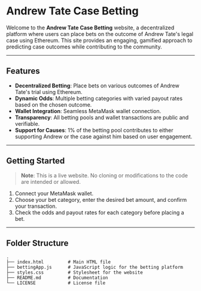 # Andrew Tate Case Betting

Welcome to the **Andrew Tate Case Betting** website, a decentralized platform where users can place bets on the outcome of Andrew Tate's legal case using Ethereum. This site provides an engaging, gamified approach to predicting case outcomes while contributing to the community.

---

## **Features**

- **Decentralized Betting**: Place bets on various outcomes of Andrew Tate's trial using Ethereum.
- **Dynamic Odds**: Multiple betting categories with varied payout rates based on the chosen outcome.
- **Wallet Integration**: Seamless MetaMask wallet connection.
- **Transparency**: All betting pools and wallet transactions are public and verifiable.
- **Support for Causes**: 1% of the betting pool contributes to either supporting Andrew or the case against him based on user engagement.

---

## **Getting Started**

> **Note**: This is a live website. No cloning or modifications to the code are intended or allowed.

1. Connect your MetaMask wallet.
3. Choose your bet category, enter the desired bet amount, and confirm your transaction.
4. Check the odds and payout rates for each category before placing a bet.

---

## **Folder Structure**

```plaintext
.
├── index.html         # Main HTML file
├── bettingApp.js      # JavaScript logic for the betting platform
├── styles.css         # Stylesheet for the website
├── README.md          # Documentation
└── LICENSE            # License file
